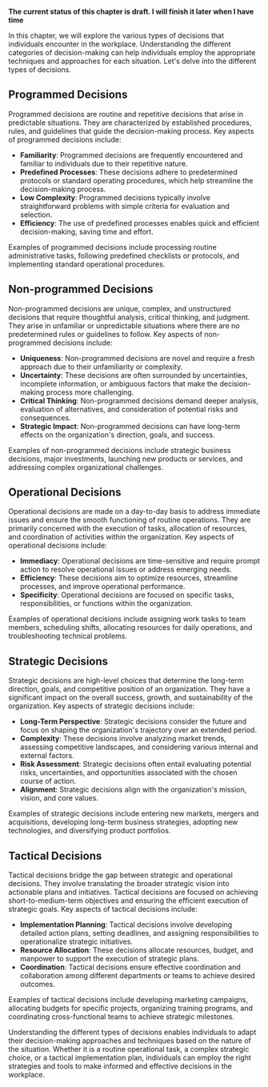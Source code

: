 **The current status of this chapter is draft. I will finish it later when I have time**

In this chapter, we will explore the various types of decisions that individuals encounter in the workplace. Understanding the different categories of decision-making can help individuals employ the appropriate techniques and approaches for each situation. Let's delve into the different types of decisions.

Programmed Decisions
--------------------

Programmed decisions are routine and repetitive decisions that arise in predictable situations. They are characterized by established procedures, rules, and guidelines that guide the decision-making process. Key aspects of programmed decisions include:

* **Familiarity**: Programmed decisions are frequently encountered and familiar to individuals due to their repetitive nature.
* **Predefined Processes**: These decisions adhere to predetermined protocols or standard operating procedures, which help streamline the decision-making process.
* **Low Complexity**: Programmed decisions typically involve straightforward problems with simple criteria for evaluation and selection.
* **Efficiency**: The use of predefined processes enables quick and efficient decision-making, saving time and effort.

Examples of programmed decisions include processing routine administrative tasks, following predefined checklists or protocols, and implementing standard operational procedures.

Non-programmed Decisions
------------------------

Non-programmed decisions are unique, complex, and unstructured decisions that require thoughtful analysis, critical thinking, and judgment. They arise in unfamiliar or unpredictable situations where there are no predetermined rules or guidelines to follow. Key aspects of non-programmed decisions include:

* **Uniqueness**: Non-programmed decisions are novel and require a fresh approach due to their unfamiliarity or complexity.
* **Uncertainty**: These decisions are often surrounded by uncertainties, incomplete information, or ambiguous factors that make the decision-making process more challenging.
* **Critical Thinking**: Non-programmed decisions demand deeper analysis, evaluation of alternatives, and consideration of potential risks and consequences.
* **Strategic Impact**: Non-programmed decisions can have long-term effects on the organization's direction, goals, and success.

Examples of non-programmed decisions include strategic business decisions, major investments, launching new products or services, and addressing complex organizational challenges.

Operational Decisions
---------------------

Operational decisions are made on a day-to-day basis to address immediate issues and ensure the smooth functioning of routine operations. They are primarily concerned with the execution of tasks, allocation of resources, and coordination of activities within the organization. Key aspects of operational decisions include:

* **Immediacy**: Operational decisions are time-sensitive and require prompt action to resolve operational issues or address emerging needs.
* **Efficiency**: These decisions aim to optimize resources, streamline processes, and improve operational performance.
* **Specificity**: Operational decisions are focused on specific tasks, responsibilities, or functions within the organization.

Examples of operational decisions include assigning work tasks to team members, scheduling shifts, allocating resources for daily operations, and troubleshooting technical problems.

Strategic Decisions
-------------------

Strategic decisions are high-level choices that determine the long-term direction, goals, and competitive position of an organization. They have a significant impact on the overall success, growth, and sustainability of the organization. Key aspects of strategic decisions include:

* **Long-Term Perspective**: Strategic decisions consider the future and focus on shaping the organization's trajectory over an extended period.
* **Complexity**: These decisions involve analyzing market trends, assessing competitive landscapes, and considering various internal and external factors.
* **Risk Assessment**: Strategic decisions often entail evaluating potential risks, uncertainties, and opportunities associated with the chosen course of action.
* **Alignment**: Strategic decisions align with the organization's mission, vision, and core values.

Examples of strategic decisions include entering new markets, mergers and acquisitions, developing long-term business strategies, adopting new technologies, and diversifying product portfolios.

Tactical Decisions
------------------

Tactical decisions bridge the gap between strategic and operational decisions. They involve translating the broader strategic vision into actionable plans and initiatives. Tactical decisions are focused on achieving short-to-medium-term objectives and ensuring the efficient execution of strategic goals. Key aspects of tactical decisions include:

* **Implementation Planning**: Tactical decisions involve developing detailed action plans, setting deadlines, and assigning responsibilities to operationalize strategic initiatives.
* **Resource Allocation**: These decisions allocate resources, budget, and manpower to support the execution of strategic plans.
* **Coordination**: Tactical decisions ensure effective coordination and collaboration among different departments or teams to achieve desired outcomes.

Examples of tactical decisions include developing marketing campaigns, allocating budgets for specific projects, organizing training programs, and coordinating cross-functional teams to achieve strategic milestones.

Understanding the different types of decisions enables individuals to adapt their decision-making approaches and techniques based on the nature of the situation. Whether it is a routine operational task, a complex strategic choice, or a tactical implementation plan, individuals can employ the right strategies and tools to make informed and effective decisions in the workplace.
